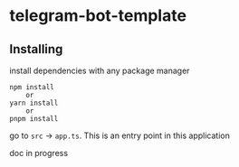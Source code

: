 # telegram-bot-template
## Installing
install dependencies with any package manager
```
npm install
    or
yarn install
    or
pnpm install
```
go to `src` -> `app.ts`. This is an entry point in this application

doc in progress